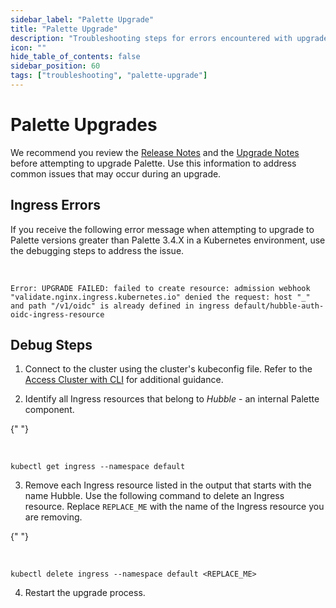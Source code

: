 ```yaml
---
sidebar_label: "Palette Upgrade"
title: "Palette Upgrade"
description: "Troubleshooting steps for errors encountered with upgrade actions."
icon: ""
hide_table_of_contents: false
sidebar_position: 60
tags: ["troubleshooting", "palette-upgrade"]
---
```


# Palette Upgrades

We recommend you review the [Release Notes](../release-notes.md) and the
[Upgrade Notes](../enterprise-version/upgrade.md) before attempting to upgrade Palette. Use this information to address
common issues that may occur during an upgrade.

## Ingress Errors

If you receive the following error message when attempting to upgrade to Palette versions greater than Palette 3.4.X in
a Kubernetes environment, use the debugging steps to address the issue.

<br />

```hideClipboard text
Error: UPGRADE FAILED: failed to create resource: admission webhook "validate.nginx.ingress.kubernetes.io" denied the request: host "_" and path "/v1/oidc" is already defined in ingress default/hubble-auth-oidc-ingress-resource
```

## Debug Steps

1. Connect to the cluster using the cluster's kubeconfig file. Refer to the
   [Access Cluster with CLI](../clusters/cluster-management/palette-webctl.md) for additional guidance.

2. Identify all Ingress resources that belong to _Hubble_ - an internal Palette component.

{" "}

<br />

```shell
kubectl get ingress --namespace default
```

3. Remove each Ingress resource listed in the output that starts with the name Hubble. Use the following command to
   delete an Ingress resource. Replace `REPLACE_ME` with the name of the Ingress resource you are removing.

{" "}

<br />

```shell
kubectl delete ingress --namespace default <REPLACE_ME>
```

4. Restart the upgrade process.

<br />
